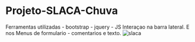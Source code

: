 # Projeto-SLACA-Chuva
Ferramentas utilizadas - bootstrap - jquery - JS
Interaçao na barra lateral.
E nos Menus de formulario - comentarios e texto.
![slaca](https://user-images.githubusercontent.com/74563207/167427002-d3d173d7-c758-46e1-bd22-1f0f1f41e360.png)
